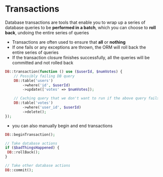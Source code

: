 <!-- @format -->

# Transactions

Database transactions are tools that enable you to wrap up a series of database queries to be **performed in a batch**, which you can choose to **roll back**, undoing the entire series of queries

- Transactions are often used to ensure that **all** or **nothing**
- If one fails or any exceptions are thrown, the ORM will roll back the entire series of queries
- If the transaction closure finishes successfully, all the queries will be committed and not rolled back

```php
DB::transaction(function () use ($userId, $numVotes) {
    // Possibly failing DB query
    DB::table('users')
        ->where('id', $userId)
        ->update(['votes' => $numVotes]);

    // Caching query that we don't want to run if the above query fails
    DB::table('votes')
        ->where('user_id', $userId)
        ->delete();
});
```
- you can also manually begin and end transactions

```php
DB::beginTransaction();

// Take database actions
if ($badThingsHappened) {
 DB::rollBack();
}

// Take other database actions
DB::commit();
```
